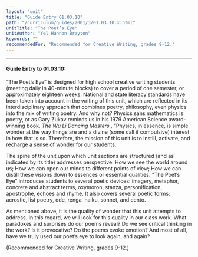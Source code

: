 ```yaml
---
layout: "unit"
title: "Guide Entry 01.03.10"
path: "/curriculum/guides/2001/3/01.03.10.x.html"
unitTitle: "The Poet’s Eye"
unitAuthor: "Yel Hannon Brayton"
keywords: ""
recommendedFor: "Recommended for Creative Writing, grades 9-12."
---
```

<body>
<hr/>
<h4>
Guide Entry to 01.03.10:
</h4>
<p>
“The Poet’s Eye” is designed for high school creative writing students (meeting daily in 40-minute blocks) to cover a period of one semester, or approximately eighteen weeks. National and state literacy standards have been taken into account in the writing of this unit, which are reflected in its interdisciplinary approach that combines poetry, philosophy, even physics into the mix of writing poetry. And why not? Physics sans mathematics is poetry, or as Gary Zukav reminds us in his 1979 American Science award-winning book,
<i>
The Wu Li Dancing Masters
</i>
, “Physics, in essence, is simple wonder at the way things are and a divine (some call it compulsive) interest in how that is so. Therefore, the mission of this unit is to instill, activate, and recharge a sense of wonder for our students.
</p>
<p>
The spine of the unit upon which unit sections are structured (and as indicated by its title) addresses perspective: How we see the world around us; How we can open our minds to different points of view; How we can distill these visions down to essences or essential qualities. “The Poet’s Eye” introduces students to several poetic devices: imagery, metaphor, concrete and abstract terms, oxymoron, stanza, personification, apostrophe, echoes and rhyme. It also covers several poetic forms: acrostic, list poetry, ode, renga, haiku, sonnet, and cento.
</p>
<p>
As mentioned above, it is the quality of wonder that this unit attempts to address. In this regard, we will look for this quality in our class work. What paradoxes and surprises do our poems reveal? Do we see critical thinking in the work? Is it provocative? Do the poems evoke emotion? And most of all, have we truly used our poet’s eye to look again, and again?
</p>
<p>
(Recommended for Creative Writing, grades 9-12.)
</p>
</body>